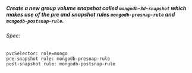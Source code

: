 </br>

##### Create a new group volume snapshot called `mongodb-3d-snapshot` which makes use of the pre and snapshot rules `mongodb-presnap-rule` and `mongodb-postsnap-rule`.


###### Spec:

    pvcSelector: role=mongo
    pre-snapshot rule: mongodb-presnap-rule
    post-snapshot rule: mongodb-postsnap-rule
